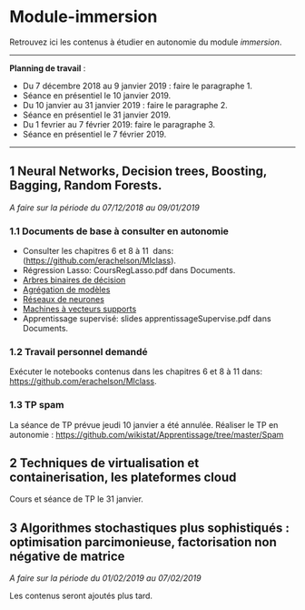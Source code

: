 # Module-immersion
Retrouvez ici les contenus à étudier en autonomie du module *immersion*.
_____
**Planning de travail** :

- Du 7 décembre 2018 au 9 janvier 2019 : faire le paragraphe 1.
- Séance en présentiel le 10 janvier 2019.
- Du 10 janvier au 31 janvier 2019 : faire le paragraphe 2.
- Séance en présentiel le  31 janvier 2019.
- Du 1 fevrier au 7 février 2019: faire le paragraphe 3.
- Séance en présentiel le 7 février 2019.
______


## 1  Neural Networks, Decision trees, Boosting, Bagging, Random Forests.
*A faire sur la période du 07/12/2018 au 09/01/2019*


### 1.1 Documents de base à consulter en autonomie
- Consulter les chapitres 6 et 8 à 11  dans: (https://github.com/erachelson/Mlclass).
- Régression Lasso: CoursRegLasso.pdf dans Documents.
- [Arbres binaires de décision](http://wikistat.fr/pdf/st-m-app-cart.pdf)
- [Agrégation de modèles](http://wikistat.fr/pdf/st-m-app-agreg.pdf) 
- [Réseaux de neurones](http://wikistat.fr/pdf/st-m-app-rn.pdf) 
- [Machines à vecteurs supports](http://wikistat.fr/pdf/st-m-app-svm.pdf) 
- Apprentissage supervisé: slides apprentissageSupervise.pdf dans Documents.


### 1.2 Travail personnel demandé 
Exécuter le notebooks contenus dans les chapitres 6 et 8 à 11 dans: https://github.com/erachelson/Mlclass. 

### 1.3 TP spam
La séance de TP prévue jeudi 10 janvier a été annulée. 
Réaliser le TP en autonomie : https://github.com/wikistat/Apprentissage/tree/master/Spam

## 2 Techniques de virtualisation et containerisation, les plateformes cloud

Cours et séance de TP le 31 janvier.

## 3 Algorithmes stochastiques plus sophistiqués : optimisation parcimonieuse, factorisation non négative de matrice
*A faire sur la période du 01/02/2019 au 07/02/2019*

Les contenus seront ajoutés plus tard. 
